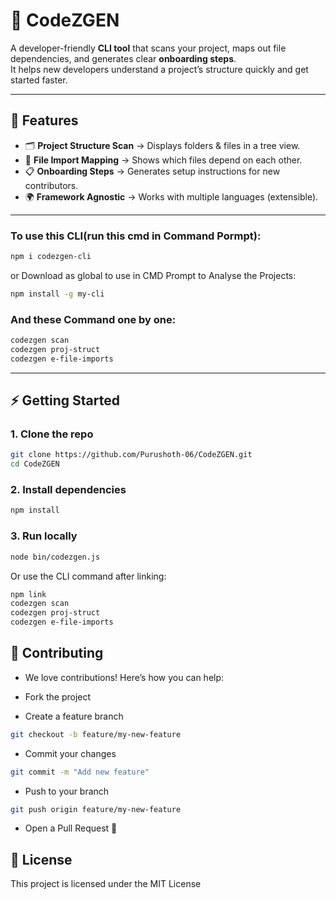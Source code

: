 # 🚀 CodeZGEN  

A developer-friendly **CLI tool** that scans your project, maps out file dependencies, and generates clear **onboarding steps**.  
It helps new developers understand a project’s structure quickly and get started faster.  

---

## 📌 Features  
- 🗂 **Project Structure Scan** → Displays folders & files in a tree view.  
- 🔗 **File Import Mapping** → Shows which files depend on each other.  
- 📋 **Onboarding Steps** → Generates setup instructions for new contributors.  
- 🌍 **Framework Agnostic** → Works with multiple languages (extensible).  

---
### To use this CLI(run this cmd in Command Pormpt):
```bash
npm i codezgen-cli
```
or
Download as global to use in CMD Prompt to Analyse the Projects:
```bash
npm install -g my-cli
```
### And these Command one by one:
```bash
codezgen scan
codezgen proj-struct
codezgen e-file-imports
```
---
## ⚡ Getting Started  

### 1. Clone the repo  
```bash
git clone https://github.com/Purushoth-06/CodeZGEN.git
cd CodeZGEN
```
### 2. Install dependencies
```bash
npm install
```
### 3. Run locally
```bash
node bin/codezgen.js
```
Or use the CLI command after linking:
```bash
npm link
codezgen scan
codezgen proj-struct
codezgen e-file-imports
```
## 🤝 Contributing

- We love contributions! Here’s how you can help:

- Fork the project

- Create a feature branch
```bash
git checkout -b feature/my-new-feature
```
- Commit your changes
```bash
git commit -m "Add new feature"
```
- Push to your branch
```bash
git push origin feature/my-new-feature
```
- Open a Pull Request 🎉


## 📜 License
This project is licensed under the MIT License
